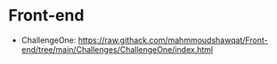 # Front-end
- ChallengeOne: https://raw.githack.com/mahmmoudshawqat/Front-end/tree/main/Challenges/ChallengeOne/index.html
